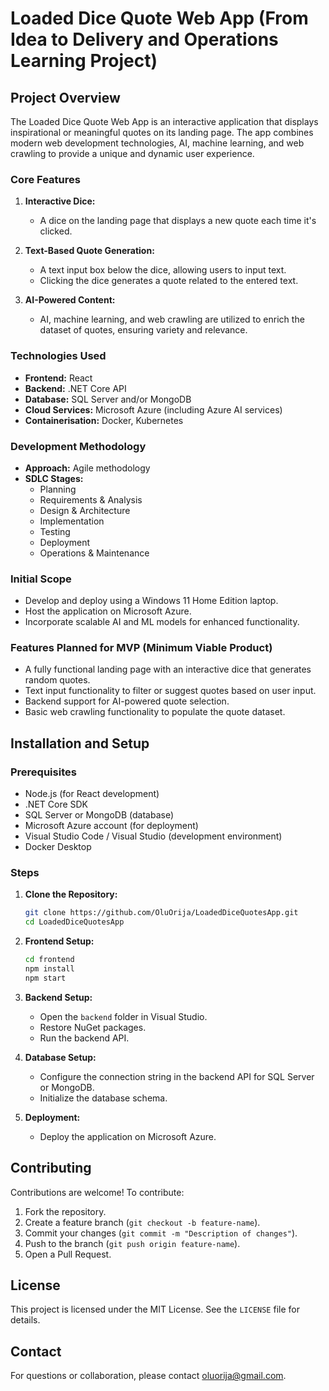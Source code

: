 # Loaded Dice Quote Web App (From Idea to Delivery and Operations Learning Project)

## Project Overview
The Loaded Dice Quote Web App is an interactive application that displays inspirational or meaningful quotes on its landing page. The app combines modern web development technologies, AI, machine learning, and web crawling to provide a unique and dynamic user experience.

### Core Features
1. **Interactive Dice:**
   - A dice on the landing page that displays a new quote each time it's clicked.
   
2. **Text-Based Quote Generation:**
   - A text input box below the dice, allowing users to input text.
   - Clicking the dice generates a quote related to the entered text.

3. **AI-Powered Content:**
   - AI, machine learning, and web crawling are utilized to enrich the dataset of quotes, ensuring variety and relevance.

### Technologies Used
- **Frontend:** React
- **Backend:** .NET Core API
- **Database:** SQL Server and/or MongoDB
- **Cloud Services:** Microsoft Azure (including Azure AI services)
- **Containerisation:** Docker, Kubernetes

### Development Methodology
- **Approach:** Agile methodology
- **SDLC Stages:**
  - Planning
  - Requirements & Analysis
  - Design & Architecture
  - Implementation
  - Testing
  - Deployment
  - Operations & Maintenance

### Initial Scope
- Develop and deploy using a Windows 11 Home Edition laptop.
- Host the application on Microsoft Azure.
- Incorporate scalable AI and ML models for enhanced functionality.

### Features Planned for MVP (Minimum Viable Product)
- A fully functional landing page with an interactive dice that generates random quotes.
- Text input functionality to filter or suggest quotes based on user input.
- Backend support for AI-powered quote selection.
- Basic web crawling functionality to populate the quote dataset.

## Installation and Setup

### Prerequisites
- Node.js (for React development)
- .NET Core SDK
- SQL Server or MongoDB (database)
- Microsoft Azure account (for deployment)
- Visual Studio Code / Visual Studio (development environment)
- Docker Desktop

### Steps
1. **Clone the Repository:**
   ```bash
   git clone https://github.com/OluOrija/LoadedDiceQuotesApp.git
   cd LoadedDiceQuotesApp
   ```
2. **Frontend Setup:**
   ```bash
   cd frontend
   npm install
   npm start
   ```
3. **Backend Setup:**
   - Open the `backend` folder in Visual Studio.
   - Restore NuGet packages.
   - Run the backend API.

4. **Database Setup:**
   - Configure the connection string in the backend API for SQL Server or MongoDB.
   - Initialize the database schema.

5. **Deployment:**
   - Deploy the application on Microsoft Azure.

## Contributing
Contributions are welcome! To contribute:
1. Fork the repository.
2. Create a feature branch (`git checkout -b feature-name`).
3. Commit your changes (`git commit -m "Description of changes"`).
4. Push to the branch (`git push origin feature-name`).
5. Open a Pull Request.

## License
This project is licensed under the MIT License. See the `LICENSE` file for details.

## Contact
For questions or collaboration, please contact [oluorija@gmail.com](mailto:oluorija@gmail.com).

